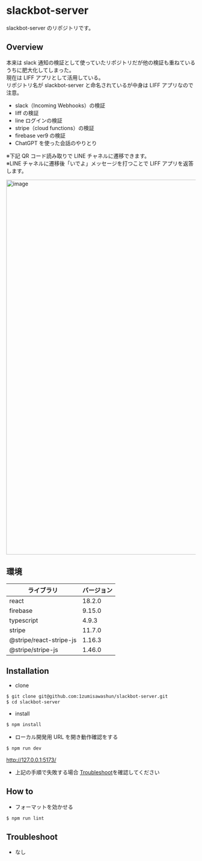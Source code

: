 # slackbot-server

slackbot-server のリポジトリです。

## Overview

本来は slack 通知の検証として使っていたリポジトリだが他の検証も重ねているうちに肥大化してしまった。  
現在は LIFF アプリとして活用している。  
リポジトリ名が slackbot-server と命名されているが中身は LIFF アプリなので注意。

- slack（Incoming Webhooks）の検証
- liff の検証
- line ログインの検証
- stripe（cloud functions）の検証
- firebase ver9 の検証
- ChatGPT を使った会話のやりとり

※下記 QR コード読み取りで LINE チャネルに遷移できます。  
※LINE チャネルに遷移後「いでよ」メッセージを打つことで LIFF アプリを返答します。

<img width="996" alt="image" src="https://user-images.githubusercontent.com/65071534/217398285-c3fcf34c-944e-47de-8c37-da1713275dfc.png">

## 環境

| ライブラリ              | バージョン |
| ----------------------- | ---------- |
| react                   | 18.2.0     |
| firebase                | 9.15.0     |
| typescript              | 4.9.3      |
| stripe                  | 11.7.0     |
| @stripe/react-stripe-js | 1.16.3     |
| @stripe/stripe-js       | 1.46.0     |

## Installation

- clone

```bash
$ git clone git@github.com:1zumisawashun/slackbot-server.git
$ cd slackbot-server
```

- install

```bash
$ npm install
```

- ローカル開発用 URL を開き動作確認をする

```bash
$ npm run dev
```

http://127.0.0.1:5173/

- 上記の手順で失敗する場合 [Troubleshoot](#Troubleshoot)を確認してください

## How to

- フォーマットを効かせる

```bash
$ npm run lint
```

## Troubleshoot

- なし
